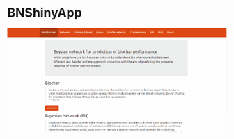 # BNShinyApp
![alt text](https://raw.githubusercontent.com/para2x/BNShinyApp/BN_First_Version/ffd99e_1a9ec6b34adb4d01a84639c64dc69a80_mv2.gif)
